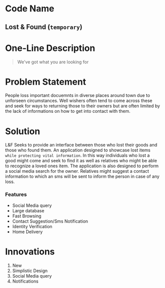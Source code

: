 # Code Name
## **Lost & Found**   (`temporary`)

# One-Line Description 
> We've got what you are looking for

# Problem Statement 
People loss important docuemnts in diverse places around town due to unforseen circumstances. Well wishers often tend to come across these and seek for ways to returning those to their owners but are often limited by the lack of informations on how to get into contact with them.

# Solution 
L&F Seeks to provide an interface between those who lost their goods and those who found them. An application designed to showcase lost items `while protecting vital information`. In this way individuals who lost a good might come and seek to find it as well as relatives who might be able to recognize a loved ones item. The application is also designed to perform a social media search for the owner. Relatives might suggest a contact information to which an sms will be sent to inform the person in case of any loss.

### Features 
 - Social Media query 
 - Large database
 - Fast Browsing
 - Contact Suggestion/Sms Notification
 - Identity Verification
 - Home Delivery

# Innovations 
1. New
2. Simplistic Design
3. Social Media query
4. Notifications
